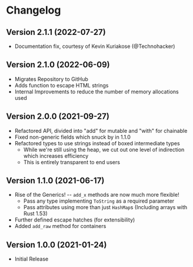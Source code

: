 Changelog
=========

## Version 2.1.1 (2022-07-27)
* Documentation fix, courtesy of Kevin Kuriakose (@Technohacker)

## Version 2.1.0 (2022-06-09)
* Migrates Repository to GitHub
* Adds function to escape HTML strings
* Internal Improvements to reduce the number of memory allocations used

## Version 2.0.0 (2021-09-27)
* Refactored API, divided into "add" for mutable and "with" for chainable
* Fixed non-generic fields which snuck by in 1.1.0
* Refactored types to use strings instead of boxed intermediate types
    * While we're still using the heap, we cut out one level of indirection which increases efficiency
    * This is entirely transparent to end users

## Version 1.1.0 (2021-06-17)
* Rise of the Generics! -- `add_x` methods are now much more flexible!
    * Pass any type implementing `ToString` as a required parameter
    * Pass attributes using more than just `HashMap`s (Including arrays with Rust 1.53)
* Further defined escape hatches (for extensibility)
* Added `add_raw` method for containers

## Version 1.0.0 (2021-01-24)
* Initial Release